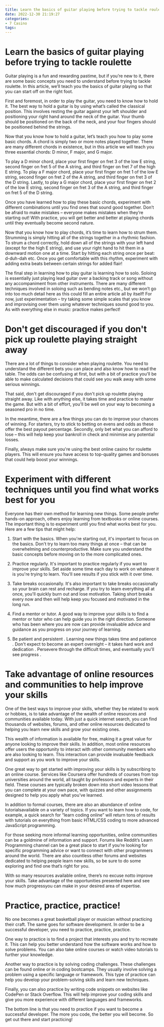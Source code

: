 ```yaml
---
title: Learn the basics of guitar playing before trying to tackle roulette
date: 2022-12-30 21:19:27
categories:
- 7 Casino
tags:
---
```



#  Learn the basics of guitar playing before trying to tackle roulette

Guitar playing is a fun and rewarding pastime, but if you’re new to it, there are some basic concepts you need to understand before trying to tackle roulette. In this article, we’ll teach you the basics of guitar playing so that you can start off on the right foot.

First and foremost, in order to play the guitar, you need to know how to hold it. The best way to hold a guitar is by using what’s called the classical position. This involves resting the guitar against your left shoulder and positioning your right hand around the neck of the guitar. Your thumb should be positioned on the back of the neck, and your four fingers should be positioned behind the strings.

Now that you know how to hold a guitar, let’s teach you how to play some basic chords. A chord is simply two or more notes played together. There are many different chords in existence, but in this article we will teach you three essential chords: D minor, F major, and G major.

To play a D minor chord, place your first finger on fret 3 of the low E string, second finger on fret 5 of the A string, and third finger on fret 7 of the high E string. To play a F major chord, place your first finger on fret 1 of the low E string, second finger on fret 2 of the A string, and third finger on fret 3 of the D string. Lastly, to play a G major chord, place your first finger on fret 2 of the low E string, second finger on fret 3 of the A string, and third finger on fret 5 of the D string.

Once you have learned how to play these basic chords, experiment with different combinations until you find ones that sound good together. Don’t be afraid to make mistakes – everyone makes mistakes when they’re starting out! With practice, you will get better and better at playing chords until they eventually become second nature.

Now that you know how to play chords, it’s time to learn how to strum them. Strumming is simply hitting all of the strings together in a rhythmic fashion. To strum a chord correctly, hold down all of the strings with your left hand (except for the high E string), and use your right hand to hit them in a downward motion one at a time. Start by hitting each string once per beat: d-duh-dah etc. Once you get comfortable with this rhythm, experiment with adding extra beats between certain strings for added flair!

The final step in learning how to play guitar is learning how to solo. Soloing is essentially just playing lead guitar over a backing track or song without any accompaniment from other instruments. There are many different techniques involved in soloing such as bending notes etc., but we won’t go into too much detail here as this could fill an entire article all by itself! For now, just experimentation – try taking some simple scales that you know and improvising over them using whatever techniques sound good to you. As with everything else in music: practice makes perfect!

#  Don't get discouraged if you don't pick up roulette playing straight away

There are a lot of things to consider when playing roulette. You need to understand the different bets you can place and also know how to read the table. The odds can be confusing at first, but with a bit of practice you'll be able to make calculated decisions that could see you walk away with some serious winnings.

That said, don't get discouraged if you don't pick up roulette playing straight away. Like with anything else, it takes time and practice to master the game. But with a bit of effort, you'll be well on your way to becoming a seasoned pro in no time.

In the meantime, there are a few things you can do to improve your chances of winning. For starters, try to stick to betting on evens and odds as these offer the best payout percentage. Secondly, only bet what you can afford to lose – this will help keep your bankroll in check and minimise any potential losses.

Finally, always make sure you're using the best online casino for roulette players. This will ensure you have access to top-quality games and bonuses that could help boost your winnings.

#  Experiment with different techniques until you find what works best for you

Everyone has their own method for learning new things. Some people prefer hands-on approach, others enjoy learning from textbooks or online courses. The important thing is to experiment until you find what works best for you. Here are a few tips that might help:

1. Start with the basics. When you're starting out, it's important to focus on the basics. Don't try to learn too many things at once – that can be overwhelming and counterproductive. Make sure you understand the basic concepts before moving on to the more complicated ones.

2. Practice regularly. It's important to practice regularly if you want to improve your skills. Set aside some time each day to work on whatever it is you're trying to learn. You'll see results if you stick with it over time.

3. Take breaks occasionally. It's also important to take breaks occasionally so your brain can rest and recharge. If you try to learn everything all at once, you'll quickly burn out and lose motivation. Taking short breaks every now and then will help keep you focused and motivated in the long run.

4. Find a mentor or tutor. A good way to improve your skills is to find a mentor or tutor who can help guide you in the right direction. Someone who has been where you are now can provide invaluable advice and guidance as you progress on your journey of learning.

5. Be patient and persistent . Learning new things takes time and patience . Don't expect to become an expert overnight – it takes hard work and dedication . Persevere through the difficult times, and eventually you'll see progress .

#  Take advantage of online resources and communities to help improve your skills

One of the best ways to improve your skills, whether they be related to work or hobbies, is to take advantage of the wealth of online resources and communities available today. With just a quick internet search, you can find thousands of websites, forums, and other online resources dedicated to helping you learn new skills and grow your existing ones.

This wealth of information is available for free, making it a great value for anyone looking to improve their skills. In addition, most online resources offer users the opportunity to interact with other community members who are also looking to learn. This interaction can provide invaluable feedback and support as you work to improve your skills.

One great way to get started with improving your skills is by subscribing to an online course. Services like Coursera offer hundreds of courses from top universities around the world, all taught by professors and experts in their field. These courses are typically broken down into short video lessons that you can complete at your own pace, with quizzes and other assignments designed to help you apply what you’ve learned.

In addition to formal courses, there are also an abundance of online tutorialsavailable on a variety of topics. If you want to learn how to code, for example, a quick search for “learn coding online” will return tons of results with tutorials on everything from basic HTML/CSS coding to more advanced JavaScript programming.

For those seeking more informal learning opportunities, online communities can be a goldmine of information and support. Forums like Reddit’s Learn Programming channel can be a great place to start if you’re looking for specific programming advice or want to connect with other programmers around the world. There are also countless other forums and websites dedicated to helping people learn new skills, so be sure to do some exploring and find one that’s right for you.

With so many resources available online, there’s no excuse notto improve your skills. Take advantage of the opportunities presented here and see how much progressyou can make in your desired area of expertise.

#  Practice, practice, practice!

No one becomes a great basketball player or musician without practicing their craft. The same goes for software development. In order to be a successful developer, you need to practice, practice, practice.

One way to practice is to find a project that interests you and try to recreate it. This can help you better understand how the software works and how to solve problems. You can also take online courses or watch video tutorials to further your knowledge.

Another way to practice is by solving coding challenges. These challenges can be found online or in coding bootcamps. They usually involve solving a problem using a specific language or framework. This type of practice can help you develop your problem-solving skills and learn new techniques.

Finally, you can also practice by writing code snippets on websites like CodePen or Stack Overflow. This will help improve your coding skills and give you more experience with different languages and frameworks.

The bottom line is that you need to practice if you want to become a successful developer. The more you code, the better you will become. So get out there and start practicing!